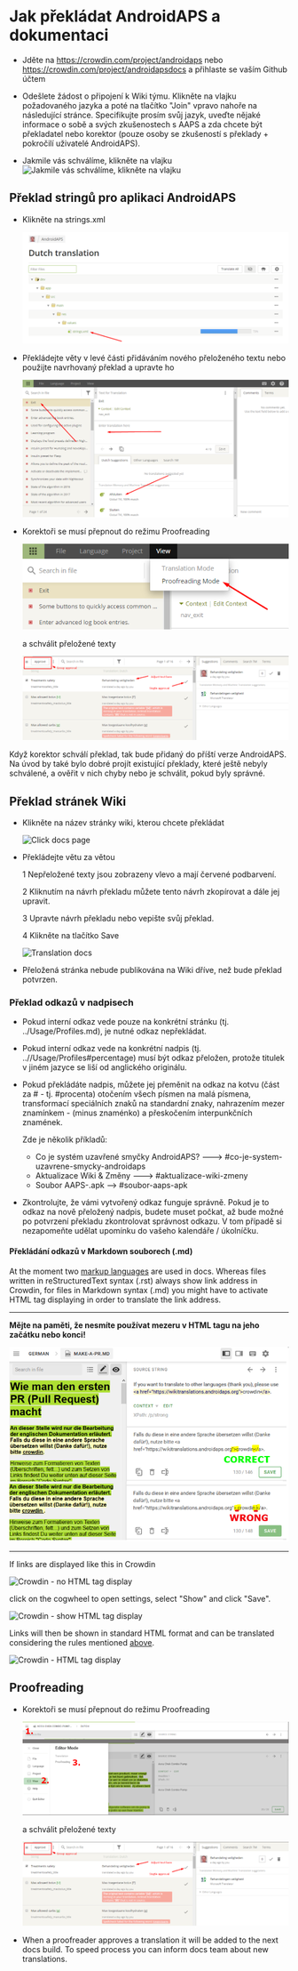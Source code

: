 # Jak překládat AndroidAPS a dokumentaci

* Jděte na <https://crowdin.com/project/androidaps> nebo <https://crowdin.com/project/androidapsdocs> a přihlaste se vaším Github účtem

* Odešlete žádost o připojení k Wiki týmu. Klikněte na vlajku požadovaného jazyka a poté na tlačítko "Join" vpravo nahoře na následující stránce. Specifikujte prosím svůj jazyk, uveďte nějaké informace o sobě a svých zkušenostech s AAPS a zda chcete být překladatel nebo korektor (pouze osoby se zkušeností s překlady + pokročilí uživatelé AndroidAPS).

* Jakmile vás schválíme, klikněte na vlajku ![Jakmile vás schválíme, klikněte na vlajku](./images/translation_flags2019.png)

## Překlad stringů pro aplikaci AndroidAPS

* Klikněte na strings.xml
    
    ![Klikněte na strings.xml](./images/translations-click-strings.png)

* Překládejte věty v levé části přidáváním nového přeloženého textu nebo použijte navrhovaný překlad a upravte ho
    
    ![Překlad aplikace](./images/translations-translate.png)

* Korektoři se musí přepnout do režimu Proofreading
    
    ![Režim korektur překladů aplikace](./images/translations-proofreading-mode.png)
    
    a schválit přeložené texty
    
    ![schválit text](./images/translations-proofreading.png)

Když korektor schválí překlad, tak bude přidaný do příští verze AndroidAPS. Na úvod by také bylo dobré projít existující překlady, které ještě nebyly schválené, a ověřit v nich chyby nebo je schválit, pokud byly správné.

## Překlad stránek Wiki

* Klikněte na název stránky wiki, kterou chcete překládat
    
    ![Click docs page](./images/translation_WikiPage.png)

* Překládejte větu za větou
    
    1 Nepřeložené texty jsou zobrazeny vlevo a mají červené podbarvení.
    
    2 Kliknutím na návrh překladu můžete tento návrh zkopírovat a dále jej upravit.
    
    3 Upravte návrh překladu nebo vepište svůj překlad.
    
    4 Klikněte na tlačítko Save
    
    ![Translation docs](./images/translation_WikiTranslate.png)

* Přeložená stránka nebude publikována na Wiki dříve, než bude překlad potvrzen.

### Překlad odkazů v nadpisech

* Pokud interní odkaz vede pouze na konkrétní stránku (tj. ../Usage/Profiles.md), je nutné odkaz nepřekládat.
* Pokud interní odkaz vede na konkrétní nadpis (tj. ..//Usage/Profiles#percentage) musí být odkaz přeložen, protože titulek v jiném jazyce se liší od anglického originálu.
* Pokud překládáte nadpis, můžete jej přeměnit na odkaz na kotvu (část za # - tj. #procenta) otočením všech písmen na malá písmena, transformací speciálních znaků na standardní znaky, nahrazením mezer znamínkem - (minus znaménko) a přeskočením interpunkčních znamének.
    
    Zde je několik příkladů:
    
    * Co je systém uzavřené smyčky AndroidAPS? \---> #co-je-system-uzavrene-smycky-androidaps
    * Aktualizace Wiki & Změny \---> #aktualizace-wiki-zmeny
    * Soubor AAPS-.apk --> #soubor-aaps-apk

* Zkontrolujte, že vámi vytvořený odkaz funguje správně. Pokud je to odkaz na nově přeložený nadpis, budete muset počkat, až bude možné po potvrzení překladu zkontrolovat správnost odkazu. V tom případě si nezapomeňte udělat upomínku do vašeho kalendáře / úkolníčku.

#### Překládání odkazů v Markdown souborech (.md)

At the moment two [markup languages](./make-a-PR#code-syntax) are used in docs. Whereas files written in reStructuredText syntax (.rst) always show link address in Crowdin, for files in Markdown syntax (.md) you might have to activate HTML tag displaying in order to translate the link address.

* * *

**Mějte na paměti, že nesmíte používat mezeru v HTML tagu na jeho začátku nebo konci!**

![Crodwin - HTML tag without space character](./images/Crowdin_HTMLtag.png)

* * *

If links are displayed like this in Crowdin

![Crowdin - no HTML tag display](./images/CrowdinShowURL1.png)

click on the cogwheel to open settings, select "Show" and click "Save".

![Crowdin - show HTML tag display](./images/CrowdinShowURL2.png)

Links will then be shown in standard HTML format and can be translated considering the rules mentioned [above](./translations#translate-headline-links).

![Crowdin - HTML tag display](./images/CrowdinShowURL3.png)

## Proofreading

* Korektoři se musí přepnout do režimu Proofreading
    
    ![Proofreading mode docs](./images/translation_WikiProofreading.png)
    
    a schválit přeložené texty
    
    ![schválit text](./images/translations-proofreading.png)

* When a proofreader approves a translation it will be added to the next docs build. To speed process you can inform docs team about new translations.